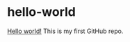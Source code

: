 # hello-world

[Hello world!](https://docs.github.com/en/get-started/start-your-journey/hello-world) This is my first GitHub repo.
